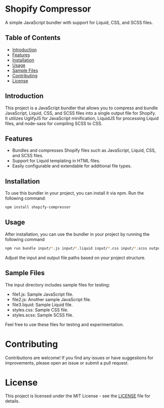  # Shopify Compressor

A simple JavaScript bundler with support for Liquid, CSS, and SCSS files.

## Table of Contents

- [Introduction](#introduction)
- [Features](#features)
- [Installation](#installation)
- [Usage](#usage)
- [Sample Files](#sample-files)
- [Contributing](#contributing)
- [License](#license)

## Introduction

This project is a JavaScript bundler that allows you to compress and bundle JavaScript, Liquid, CSS, and SCSS files into a single output file for Shopify. It utilizes UglifyJS for JavaScript minification, LiquidJS for processing Liquid files, and node-sass for compiling SCSS to CSS.

## Features

- Bundles and compresses Shopify files such as  JavaScript, Liquid, CSS, and SCSS files.
- Support for Liquid templating in HTML files.
- Easily configurable and extendable for additional file types.

## Installation

To use this bundler in your project, you can install it via npm. Run the following command:

```bash
npm install shopify-compressor
```

## Usage

After installation, you can use the bundler in your project by running the following command

```bash
npm run bundle input/*.js input/*.liquid input/*.css input/*.scss output/bundle.js
```
Adjust the input and output file paths based on your project structure.

## Sample Files

The input directory includes sample files for testing:

* file1.js: Sample JavaScript file.
* file2.js: Another sample JavaScript file.
* file3.liquid: Sample Liquid file.
* styles.css: Sample CSS file.
* styles.scss: Sample SCSS file.

Feel free to use these files for testing and experimentation.

# Contributing

Contributions are welcome! If you find any issues or have suggestions for improvements, please open an issue or submit a pull request.

# License

This project is licensed under the MIT License - see the [LICENSE](https://github.com/bentoms-dev/shopify-compressor/blob/master/LICENSE) file for details.



